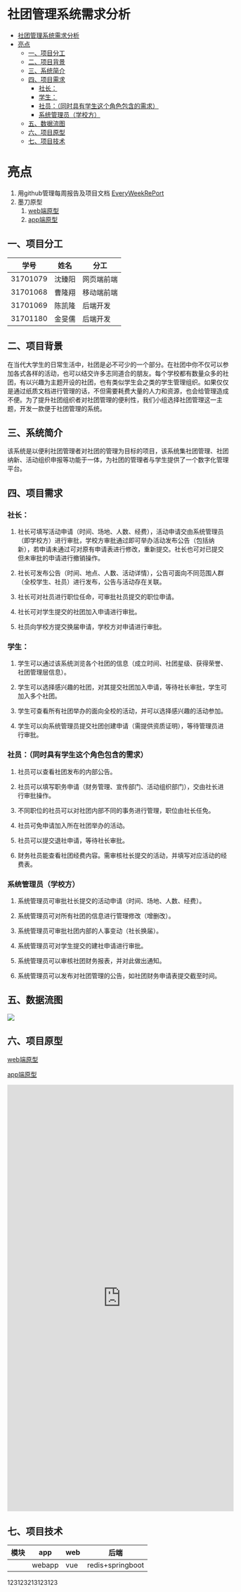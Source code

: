# 社团管理系统需求分析

<!-- TOC -->

- [社团管理系统需求分析](#社团管理系统需求分析)
- [亮点](#亮点)
    - [一、项目分工](#一项目分工)
    - [二、项目背景](#二项目背景)
    - [三、系统简介](#三系统简介)
    - [四、项目需求](#四项目需求)
        - [社长：](#社长)
        - [学生：](#学生)
        - [社员：（同时具有学生这个角色包含的需求）](#社员同时具有学生这个角色包含的需求)
        - [系统管理员（学校方）](#系统管理员学校方)
    - [五、数据流图](#五数据流图)
    - [六、项目原型](#六项目原型)
    - [七、项目技术](#七项目技术)

<!-- /TOC -->

# 亮点

1. 用github管理每周报告及项目文档 [EveryWeekRePort](https://github.com/schedule-front/EveryWeekRePort)
2. 墨刀原型
   1. [web端原型](https://free.modao.cc/app/6cd60f302a30c3d032772f10b80555602fc9fd0c/embed)
    2. [app端原型](https://free.modao.cc/app/nblmz4zia8k2iw45l4dvmwtewjw2s/embed)
   

## 一、项目分工
|学号 | 姓名  | 分工|
|---- |-------| -----|
|31701079 | 沈臻阳 | 网页端前端|
|31701068 | 曹隆翔 | 移动端前端|
|31701069 | 陈凯隆 | 后端开发|
|31701180 | 金旻儒 | 后端开发|

## 二、项目背景

在当代大学生的日常生活中，社团是必不可少的一个部分。在社团中你不仅可以参加各式各样的活动，也可以结交许多志同道合的朋友。每个学校都有数量众多的社团，有以兴趣为主题开设的社团，也有类似学生会之类的学生管理组织。如果仅仅是通过纸质文档进行管理的话，不但需要耗费大量的人力和资源，也会给管理造成不便。为了提升社团组织者对社团管理的便利性，我们小组选择社团管理这一主题，开发一款便于社团管理的系统。

## 三、系统简介
该系统是以便利社团管理者对社团的管理为目标的项目，该系统集社团管理、社团纳新、活动组织申报等功能于一体，为社团的管理者与学生提供了一个数字化管理平台。

## 四、项目需求

### 社长：

  1. 社长可填写活动申请（时间、场地、人数、经费），活动申请交由系统管理员（即学校方）进行审批，学校方审批通过即可举办活动发布公告（包括纳新），若申请未通过可对原有申请表进行修改，重新提交。社长也可对已提交但未审批的申请进行撤销操作。

  2. 社长可发布公告（时间、地点、人数、活动详情），公告可面向不同范围人群（全校学生、社员）进行发布，公告与活动存在关联。

  3. 社长可对社员进行职位任命，可审批社员提交的职位申请。

  4. 社长可对学生提交的社团加入申请进行审批。

  5. 社员向学校方提交换届申请，学校方对申请进行审批。

### 学生：

  1. 学生可以通过该系统浏览各个社团的信息（成立时间、社团星级、获得荣誉、社团管理层信息）。

  2. 学生可以选择感兴趣的社团，对其提交社团加入申请，等待社长审批，学生可加入多个社团。

  3. 学生可查看所有社团举办的面向全校的活动，并可以选择感兴趣的活动参加。

  4. 学生可以向系统管理员提交社团创建申请（需提供资质证明），等待管理员进行审批。

### 社员：（同时具有学生这个角色包含的需求）

  1. 社员可以查看社团发布的内部公告。

  2. 社员可以填写职务申请（财务管理、宣传部门、活动组织部门），交由社长进行审批操作。

  3. 不同职位的社员可以对社团内部不同的事务进行管理，职位由社长任免。

  4. 社员可免申请加入所在社团举办的活动。

  5. 社员可以提交退社申请，等待社长审批。

  6. 财务社员能查看社团经费内容。需审核社长提交的活动，并填写对应活动的经费表。

### 系统管理员（学校方）

  1. 系统管理员可审批社长提交的活动申请（时间、场地、人数、经费）。

  2. 系统管理员可对所有社团的信息进行管理修改（增删改）。

  3. 系统管理员可审批社团内部的人事变动（社长换届）。

  4. 系统管理员可对学生提交的建社申请进行审批。

  5. 系统管理员可以审核社团财务报表，并对此做出通知。

  6. 系统管理员可以发布对社团管理的公告，如社团财务申请表提交截至时间。

## 五、数据流图

![](https://raw.githubusercontent.com/schedule-front/EveryWeekRePort/master/week1/picture/datastream.png)

## 六、项目原型

[web端原型](https://free.modao.cc/app/6cd60f302a30c3d032772f10b80555602fc9fd0c/embed)

[app端原型](https://free.modao.cc/app/nblmz4zia8k2iw45l4dvmwtewjw2s/embed)


<embed src="https://free.modao.cc/app/nblmz4zia8k2iw45l4dvmwtewjw2s/embed" width="515" height="968" allowTransparency="true" frameborder="0"></embed>

## 七、项目技术

|模块|app|web|后端|
|-|-|-|-|
||webapp|vue|redis+springboot|

123123213123123
